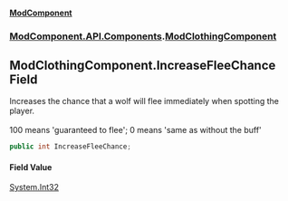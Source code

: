 #### [ModComponent](index.md 'index')
### [ModComponent.API.Components](index.md#ModComponent.API.Components 'ModComponent.API.Components').[ModClothingComponent](ModClothingComponent.md 'ModComponent.API.Components.ModClothingComponent')

## ModClothingComponent.IncreaseFleeChance Field

Increases the chance that a wolf will flee immediately when spotting the player.<br/>  
100 means 'guaranteed to flee'; 0 means 'same as without the buff'

```csharp
public int IncreaseFleeChance;
```

#### Field Value
[System.Int32](https://docs.microsoft.com/en-us/dotnet/api/System.Int32 'System.Int32')